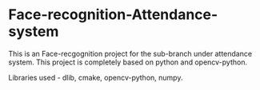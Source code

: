 # Face-recognition-Attendance-system

This is an Face-recgognition project for the sub-branch under attendance system.
This project is completely based on python and opencv-python.

Libraries used - dlib, cmake, opencv-python, numpy.

